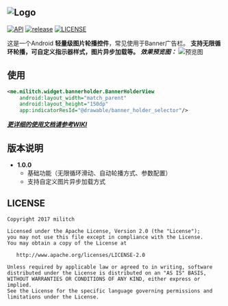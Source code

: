 
![Logo](http://omkx1cfwq.bkt.clouddn.com/BANNERHOLDER-LOGO.png)
---
[![API](https://img.shields.io/badge/API-15%2B-blue.svg)](https://android-arsenal.com/api?level=15#l15)
[![release](https://img.shields.io/badge/release-1.0.0-brightgreen.svg)]()
[![LICENSE](https://img.shields.io/hexpm/l/plug.svg)](http://git.oschina.net/litch/BannerHolder/blob/master/LICENSE)

这是一个Android **轻量级图片轮播控件**，常见使用于Banner广告栏。
**支持无限循环轮播，可自定义指示器样式，图片异步加载等。**
***效果预览图：***
![预览图](...)

## 使用
```xml
<me.militch.widget.bannerholder.BannerHolderView
    android:layout_width="match_parent"
    android:layout_height="150dp"
    app:indicatorResId="@drawable/banner_holder_selector"/>
```
***[更详细的使用文档请参考WIKI](...)***

## 版本说明
* **1.0.0**
    * 基础功能（无限循环滑动、自动轮播方式、参数配置）
    * 支持自定义图片异步加载方式

## LICENSE
    Copyright 2017 militch

    Licensed under the Apache License, Version 2.0 (the "License");
    you may not use this file except in compliance with the License.
    You may obtain a copy of the License at

       http://www.apache.org/licenses/LICENSE-2.0

    Unless required by applicable law or agreed to in writing, software
    distributed under the License is distributed on an "AS IS" BASIS,
    WITHOUT WARRANTIES OR CONDITIONS OF ANY KIND, either express or implied.
    See the License for the specific language governing permissions and
    limitations under the License.